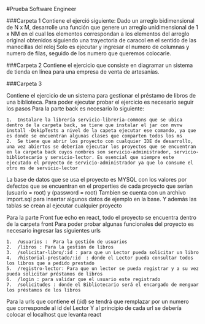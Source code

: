 #Prueba Software Engineer


###Carpeta 1
Contiene el ejerció siguiente:
Dado un arreglo bidimensional de N x M, desarrolle una función que genere un
arreglo unidimensional de 1 x NM en el cual los elementos correspondan a los
elementos del arreglo original obtenidos siguiendo una trayectoria de caracol en el
sentido de las manecillas del reloj
Solo es ejecutar y ingresar el numero de columnas y numero de filas, seguido de los numero que queremos colocarle.


###Carpeta 2
Contiene el ejercicio que consiste en diagramar un sistema de tienda en línea para una empresa de venta de artesanías.

###Carpeta 3

Contiene el ejercicio de un sistema para gestionar el préstamo de libros de una biblioteca.
Para poder ejecutar probar el ejercicio es necesario seguir los pasos
Para la parte back es necesario lo siguiente:

```
1.	Instalare la librería servicio-libreria-commons que se ubica dentro de la carpeta back, se tiene que instalar el jar con mvnw install -DskipTests a nivel de la capeta ejecutar ese comando, ya que es donde se encuentran algunas clases que comparten todos los ms
2.	Se tiene que abrir los proyecto con cualquier IDE de desarrollo, una vez abiertos se deberían ejecutar los proyectos que se encuentran en la carpeta back cuyos nombres son servicio-administrador, servicio-bibliotecario y servicio-lector. Es esencial que siempre este ejecutado el proyecto de servicio-administrador ya que lo consume el otro ms de servicio-lector
```

La base de datos que se usa el proyecto es MYSQL con los valores por defectos que se encuentran en el properties de cada proyecto que serían (usuario = root) y (password = root)
Tambien se cuenta con un archivo import.sql para insertar algunos datos de ejemplo en la base. Y además las tablas se crean al ejecutar cualquier proyecto

Para la parte Front fue echo en react, todo el proyecto se encuentra dentro de la carpeta front
Para poder probar algunas funcionales del proyecto es necesario ingresar las siguientes urls


```
1.	/usuarios :  Para la gestión de usuarios
2.	/libros : Para la gestión de libros
3.	/solicitar-libro/:id : para que un Lector pueda solicitar un libro
4.	/historial-prestado/:id  : donde el Lector pueda consultar todos los libros que a pedido prestado 
5.	/registro-lector: Para que un lector se pueda registrar y a su vez pueda solicitar préstamos de libros 
6.	/login : para validar que el usuario este registrado 
7.	/solicitudes : donde el Bibliotecario será el encargado de menguar los préstamos de los libros
```

Para la urls que contiene el (:id) se tendrá que remplazar por un numero que corresponde al id del Lector 
Y al principio de cada url se debería colocar el localhost que levanta react

